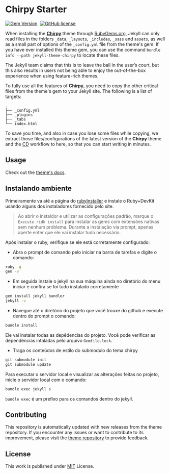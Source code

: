 # Chirpy Starter

[![Gem Version](https://img.shields.io/gem/v/jekyll-theme-chirpy)][gem]&nbsp;
[![GitHub license](https://img.shields.io/github/license/cotes2020/chirpy-starter.svg?color=blue)][mit]

When installing the [**Chirpy**][chirpy] theme through [RubyGems.org][gem], Jekyll can only read files in the folders
`_data`, `_layouts`, `_includes`, `_sass` and `assets`, as well as a small part of options of the `_config.yml` file
from the theme's gem. If you have ever installed this theme gem, you can use the command
`bundle info --path jekyll-theme-chirpy` to locate these files.

The Jekyll team claims that this is to leave the ball in the user’s court, but this also results in users not being
able to enjoy the out-of-the-box experience when using feature-rich themes.

To fully use all the features of **Chirpy**, you need to copy the other critical files from the theme's gem to your
Jekyll site. The following is a list of targets:

```shell
.
├── _config.yml
├── _plugins
├── _tabs
└── index.html
```

To save you time, and also in case you lose some files while copying, we extract those files/configurations of the
latest version of the **Chirpy** theme and the [CD][CD] workflow to here, so that you can start writing in minutes.

## Usage

Check out the [theme's docs](https://github.com/cotes2020/jekyll-theme-chirpy/wiki).

## Instalando ambiente

Primeiramente va até a página do [rubyInstaller](https://rubyinstaller.org/downloads/) e instale o Ruby+DevKit usando alguns dos instaladores fornecido pelo site.

> Ao abrir o instaldor e utilizar as configurações padrão, marque o ```Execute ridk install``` para instalar as gems com extensões nativas sem nenhum problema. Durante a instalação via prompt, apenas aperte enter que ele vai instalar tudo necessário.

Após instalar o ruby, verifique se ele está corretamente configurado:

* Abra o prompt de comando pelo iniciar na barra de tarefas e digite o comando:
```cmd
ruby -g
gem -v
```

* Em seguida instale o jekyll na sua máquina ainda no diretório do menu iniciar e confira se foi tudo instalado corretamente
```cmd
gem install jekyll bundler
jekyll -v
```

* Navegue até o diretório do projeto que você trouxe do github e execute dentro do prompt o comando:
```cmd
bundle install
```

Ele vai instalar todas as depêdencias do projeto. Você pode verificar as dependências intaladas pelo arquivo ```Gemfile.lock```.

* Traga os conteúdos de estilo do submodulo do tema chirpy
```cmd
git submodule init
git submodule update
```

Para executar o servidor local e visualizar as alterações feitas no projeto, inicie o servidor local com o comando:
```cmd
bundle exec jekyll s
```

```bundle exec``` é um prefixo para os comandos dentro do jekyll.

## Contributing

This repository is automatically updated with new releases from the theme repository. If you encounter any issues or want to contribute to its improvement, please visit the [theme repository][chirpy] to provide feedback.

## License

This work is published under [MIT][mit] License.

[gem]: https://rubygems.org/gems/jekyll-theme-chirpy
[chirpy]: https://github.com/cotes2020/jekyll-theme-chirpy/
[CD]: https://en.wikipedia.org/wiki/Continuous_deployment
[mit]: https://github.com/cotes2020/chirpy-starter/blob/master/LICENSE
